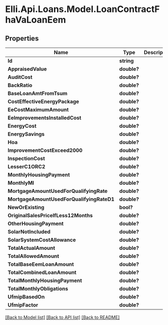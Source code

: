 # Elli.Api.Loans.Model.LoanContractFhaVaLoanEem
## Properties

Name | Type | Description | Notes
------------ | ------------- | ------------- | -------------
**Id** | **string** |  | [optional] 
**AppraisedValue** | **double?** |  | [optional] 
**AuditCost** | **double?** |  | [optional] 
**BackRatio** | **double?** |  | [optional] 
**BaseLoanAmtFromTsum** | **double?** |  | [optional] 
**CostEffectiveEnergyPackage** | **double?** |  | [optional] 
**EeCostMaximumAmount** | **double?** |  | [optional] 
**EeImprovementsInstalledCost** | **double?** |  | [optional] 
**EnergyCost** | **double?** |  | [optional] 
**EnergySavings** | **double?** |  | [optional] 
**Hoa** | **double?** |  | [optional] 
**ImprovementCostExceed2000** | **double?** |  | [optional] 
**InspectionCost** | **double?** |  | [optional] 
**LesserC1ORC2** | **double?** |  | [optional] 
**MonthlyHousingPayment** | **double?** |  | [optional] 
**MonthlyMI** | **double?** |  | [optional] 
**MortgageAmountUsedForQualifyingRate** | **double?** |  | [optional] 
**MortgageAmountUsedForQualifyingRateD1** | **double?** |  | [optional] 
**NewOrExisting** | **bool?** |  | [optional] 
**OriginalSalesPriceIfLess12Months** | **double?** |  | [optional] 
**OtherHousingPayment** | **double?** |  | [optional] 
**SolarNotIncluded** | **double?** |  | [optional] 
**SolarSystemCostAllowance** | **double?** |  | [optional] 
**TotalActualAmount** | **double?** |  | [optional] 
**TotalAllowedAmount** | **double?** |  | [optional] 
**TotalBaseEemLoanAmount** | **double?** |  | [optional] 
**TotalCombinedLoanAmount** | **double?** |  | [optional] 
**TotalMonthlyHousingPayment** | **double?** |  | [optional] 
**TotalMonthlyObligations** | **double?** |  | [optional] 
**UfmipBasedOn** | **double?** |  | [optional] 
**UfmipFactor** | **double?** |  | [optional] 

[[Back to Model list]](../README.md#documentation-for-models) [[Back to API list]](../README.md#documentation-for-api-endpoints) [[Back to README]](../README.md)

